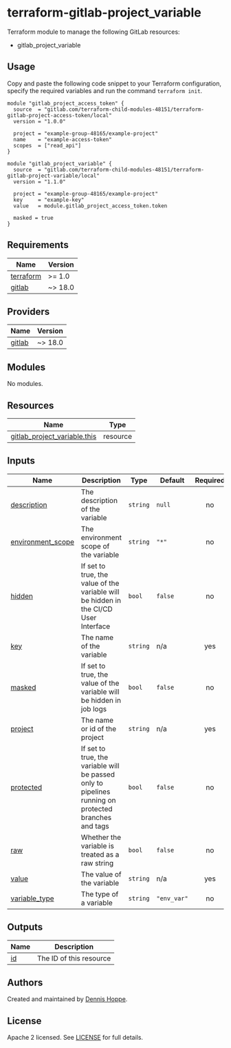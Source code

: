 # terraform-gitlab-project_variable

Terraform module to manage the following GitLab resources:

* gitlab_project_variable

## Usage

Copy and paste the following code snippet to your Terraform configuration,
specify the required variables and run the command `terraform init`.

```hcl
module "gitlab_project_access_token" {
  source  = "gitlab.com/terraform-child-modules-48151/terraform-gitlab-project-access-token/local"
  version = "1.0.0"

  project = "example-group-48165/example-project"
  name    = "example-access-token"
  scopes  = ["read_api"]
}

module "gitlab_project_variable" {
  source  = "gitlab.com/terraform-child-modules-48151/terraform-gitlab-project-variable/local"
  version = "1.1.0"

  project = "example-group-48165/example-project"
  key     = "example-key"
  value   = module.gitlab_project_access_token.token

  masked = true
}
```

<!-- BEGIN_TF_DOCS -->
## Requirements

| Name | Version |
|------|---------|
| <a name="requirement_terraform"></a> [terraform](#requirement\_terraform) | >= 1.0 |
| <a name="requirement_gitlab"></a> [gitlab](#requirement\_gitlab) | ~> 18.0 |

## Providers

| Name | Version |
|------|---------|
| <a name="provider_gitlab"></a> [gitlab](#provider\_gitlab) | ~> 18.0 |

## Modules

No modules.

## Resources

| Name | Type |
|------|------|
| [gitlab_project_variable.this](https://registry.terraform.io/providers/gitlabhq/gitlab/latest/docs/resources/project_variable) | resource |

## Inputs

| Name | Description | Type | Default | Required |
|------|-------------|------|---------|:--------:|
| <a name="input_description"></a> [description](#input\_description) | The description of the variable | `string` | `null` | no |
| <a name="input_environment_scope"></a> [environment\_scope](#input\_environment\_scope) | The environment scope of the variable | `string` | `"*"` | no |
| <a name="input_hidden"></a> [hidden](#input\_hidden) | If set to true, the value of the variable will be hidden in the CI/CD User Interface | `bool` | `false` | no |
| <a name="input_key"></a> [key](#input\_key) | The name of the variable | `string` | n/a | yes |
| <a name="input_masked"></a> [masked](#input\_masked) | If set to true, the value of the variable will be hidden in job logs | `bool` | `false` | no |
| <a name="input_project"></a> [project](#input\_project) | The name or id of the project | `string` | n/a | yes |
| <a name="input_protected"></a> [protected](#input\_protected) | If set to true, the variable will be passed only to pipelines running on protected branches and tags | `bool` | `false` | no |
| <a name="input_raw"></a> [raw](#input\_raw) | Whether the variable is treated as a raw string | `bool` | `false` | no |
| <a name="input_value"></a> [value](#input\_value) | The value of the variable | `string` | n/a | yes |
| <a name="input_variable_type"></a> [variable\_type](#input\_variable\_type) | The type of a variable | `string` | `"env_var"` | no |

## Outputs

| Name | Description |
|------|-------------|
| <a name="output_id"></a> [id](#output\_id) | The ID of this resource |
<!-- END_TF_DOCS -->

## Authors

Created and maintained by [Dennis Hoppe](https://gitlab.com/dhoppeIT).

## License

Apache 2 licensed. See [LICENSE](LICENSE) for full details.
